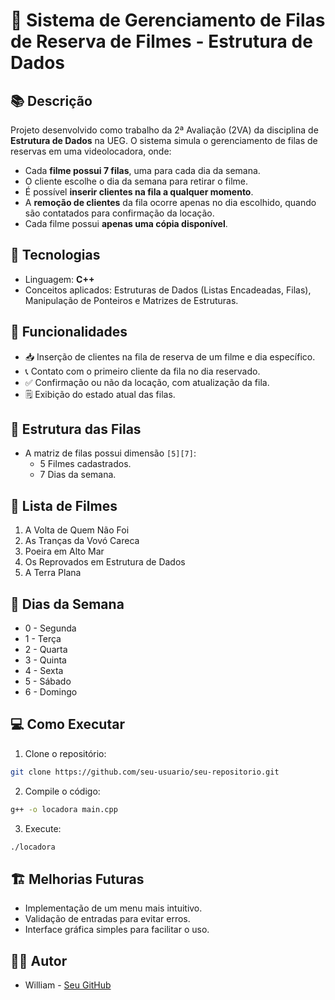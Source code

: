 
# 🎥 Sistema de Gerenciamento de Filas de Reserva de Filmes - Estrutura de Dados

## 📚 Descrição
Projeto desenvolvido como trabalho da 2ª Avaliação (2VA) da disciplina de **Estrutura de Dados** na UEG. O sistema simula o gerenciamento de filas de reservas em uma videolocadora, onde:

- Cada **filme possui 7 filas**, uma para cada dia da semana.
- O cliente escolhe o dia da semana para retirar o filme.
- É possível **inserir clientes na fila a qualquer momento**.
- A **remoção de clientes** da fila ocorre apenas no dia escolhido, quando são contatados para confirmação da locação.
- Cada filme possui **apenas uma cópia disponível**.

## 🔧 Tecnologias
- Linguagem: **C++**
- Conceitos aplicados: Estruturas de Dados (Listas Encadeadas, Filas), Manipulação de Ponteiros e Matrizes de Estruturas.

## 🚀 Funcionalidades
- 📥 Inserção de clientes na fila de reserva de um filme e dia específico.
- 📞 Contato com o primeiro cliente da fila no dia reservado.
- ✅ Confirmação ou não da locação, com atualização da fila.
- 🗒️ Exibição do estado atual das filas.

## 📄 Estrutura das Filas
- A matriz de filas possui dimensão `[5][7]`:
  - 5 Filmes cadastrados.
  - 7 Dias da semana.

## 🎥 Lista de Filmes
1. A Volta de Quem Não Foi  
2. As Tranças da Vovó Careca  
3. Poeira em Alto Mar  
4. Os Reprovados em Estrutura de Dados  
5. A Terra Plana  

## 📅 Dias da Semana
- 0 - Segunda  
- 1 - Terça  
- 2 - Quarta  
- 3 - Quinta  
- 4 - Sexta  
- 5 - Sábado  
- 6 - Domingo  

## 💻 Como Executar
1. Clone o repositório:
```bash
git clone https://github.com/seu-usuario/seu-repositorio.git
```
2. Compile o código:
```bash
g++ -o locadora main.cpp
```
3. Execute:
```bash
./locadora
```

## 🏗️ Melhorias Futuras
- Implementação de um menu mais intuitivo.
- Validação de entradas para evitar erros.
- Interface gráfica simples para facilitar o uso.

## 👨‍💻 Autor
- William - [Seu GitHub](https://github.com/seu-usuario)
